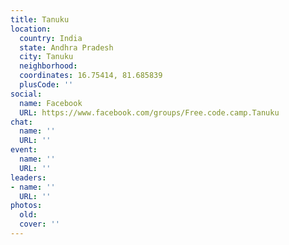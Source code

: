 ```yaml
---
title: Tanuku
location:
  country: India
  state: Andhra Pradesh
  city: Tanuku
  neighborhood: 
  coordinates: 16.75414, 81.685839
  plusCode: ''
social:
  name: Facebook
  URL: https://www.facebook.com/groups/Free.code.camp.Tanuku
chat:
  name: ''
  URL: ''
event:
  name: ''
  URL: ''
leaders:
- name: ''
  URL: ''
photos:
  old: 
  cover: ''
---
```

